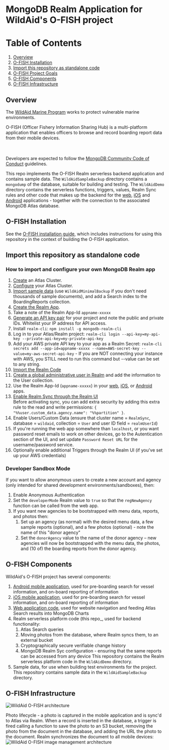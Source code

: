 # MongoDB Realm Application for WildAid's O-FISH project

# Table of Contents
1. [Overview](#overview)
1. [O-FISH Installation](#O-FISHinstall)
1. [Import this repository as standalone code](#standalone)
1. [O-FISH Project Goals](#goals)
1. [O-FISH Components](#components)
1. [O-FISH Infrastructure](#infrastructure)

## Overview
The [WildAid Marine Program](https://marine.wildaid.org/) works to protect vulnerable marine environments.

O-FISH (Officer Fishery Information Sharing Hub) is a multi-platform application that enables officers to browse and record boarding report data from their mobile devices.

<BR><BR>Developers are expected to follow the <A HREF="https://www.mongodb.com/community-code-of-conduct">MongoDB Community Code of Conduct</A> guidelines.

This repo implements the O-FISH Realm serverless backend application and contains sample data. The `WildAidSampleBackup` directory contains a `mongodump` of the database, suitable for building and testing. The `WildAidDemo` directory contains the serverless functions, triggers, values, Realm Sync rules and other code that makes up the backend for the [web](https://github.com/WildAid/o-fish-web), [iOS](https://github.com/WildAid/o-fish-ios) and [Android](https://github.com/WildAid/o-fish-android) applications - together with the connection to the associated MongoDB Atlas database.


## <A NAME="O-FISHinstall">O-FISH Installation</A>
See the [O-FISH installation guide](https://wildaid.github.io/), which includes instructions for using this repository in the context of building the O-FISH application.

## <A NAME="standalone">Import this repository as standalone code</a>
### How to import and configure your own MongoDB Realm app

1. [Create](https://wildaid.github.io/foundation/2020/06/09/Atlas-Database.html) an Atlas Cluster.
1. [Configure](https://wildaid.github.io/foundation/2020/06/09/Atlas-Database-config.html) your Atlas Cluster.
1. [Import sample data](https://wildaid.github.io/foundation/2020/06/09/Data-Import.html) (use `WildAidMinimalBackup` if you don't need thousands of sample documents), and add a Search index to the BoardingReports collection.
1. [Create the Realm App](https://wildaid.github.io/foundation/2020/06/09/Create-Realm.html).
1. Take a note of the Realm App-Id `appname-xxxxx` 
1. [Generate an API key pair](https://wildaid.github.io/foundation/2020/06/09/Realm-API-Key.html) for your project and note the public and private IDs. Whitelist your IP address for API access.
1. Install `realm-cli`: `npm install -g mongodb-realm-cli`
1. Log in to your Atlas/Realm project: `realm-cli login --api-key=my-api-key --private-api-key=my-private-api-key`
1. Add your AWS private API key to your app as a Realm Secret: `realm-cli secrets add --app-id=appname-xxxxx --name=AWS-secret-key --value=my-aws-secret-api-key` - If you are NOT connecting your instance with AWS, you STILL need to run this command but --value can be set to any string.
1. [Import the Realm Code](https://wildaid.github.io/foundation/2020/06/09/Import-Realm-Code.html)
1. [Create a global administrative user in Realm](https://wildaid.github.io/foundation/2020/06/09/Connect-Realm-With-Data.html) and add the information to the User collection.
1. Use the Realm App-Id (`appname-xxxxx`) in your [web](https://github.com/WildAid/o-fish-web), [iOS](https://github.com/WildAid/o-fish-ios), or [Android](https://github.com/WildAid/o-fish-android) apps.
1. [Enable Realm Sync through the Realm UI](https://wildaid.github.io/web/2020/06/09/Prepare-Web-App.html)<BR>
Before activating sync, you can add extra security by adding this extra rule to the read and write permissions: `{ "%%user.custom_data.agency.name": "%%partition" }`.
1. Enable Users/Custom Data (ensure that cluster name = `RealmSync`, database = `wildaid`, collection = `User` and user ID field = `realmUserId`)
1. If you're running the web app somewhere than `localhost`, or you want password reset emails to work on other devices, go to the Autentication section of the UI, and set update `Password Reset URL` for the username/password service.
1. Optionally enable additional Triggers through the Realm UI (if you've set up your AWS credentials)

### Developer Sandbox Mode

If you want to allow anonymous users to create a new account and agency (only intended for shared development environments/sandboxes), then:
1. Enable Anonymous Authentication
1. Set the `developerMode` Realm value to `true` so that the `regNewAgency` function can be called from the web app.
1. If you want new agencies to be bootstrapped with menu data, reports, and photos then:
   1. Set up an agency (as normal) with the desired menu data, a few sample reports (optional), and a few photos (optional) - note the name of this "donor agency"
   1. Set the `donorAgency` value to the name of the donor agency – new agencies will now be bootstrapped with the menu data, the photos, and (10 of) the boarding reports from the donor agency.

## O-FISH <A NAME="components">Components</A>
WildAid's O-FISH project has several components:
1. [Android mobile application](https://github.com/WildAid/o-fish-android), used for pre-boarding search for vessel information, and on-board reporting of information
1. [iOS mobile application](https://github.com/WildAid/o-fish-ios), used for pre-boarding search for vessel information, and on-board reporting of information
1. [Web application code](https://github.com/WildAid/o-fish-web), used for website navigation and feeding Atlas Search results into MongoDB Charts
1. Realm serverless platform code (this repo_, used for backend functionality:
   1. Atlas Search queries
   1. Moving photos from the database, where Realm syncs them, to an external bucket
   1. Cryptographically secure verifiable change history
   1. MongoDB Realm Syc configuration - ensuring that the same reports can be accessed from any device
   This repository contains the Realm serverless platform code in the `WildAidDemo` directory.
1. Sample data, for use when building test environments for the project. This repository contains sample data in the `WildAidSampleBackup` directory.

## O-FISH <A NAME="infrastructure">Infrastructure</A>
![WildAid O-FISH architecture](https://webassets.mongodb.com/_com_assets/cms/architecture-zszceknhuo.png)

Photo lifecycle - a photo is captured in the mobile application and is sync'd to Atlas via Realm. When a record is inserted in the database, a trigger is fired calling a function to save the photo to an S3 bucket, removing the photo from the document in the database, and adding the URL the photo to the document. Realm synchronizes the document to all mobile devices:
![WildAid O-FISH image management architecture](https://webassets.mongodb.com/_com_assets/cms/realm-sync-tsolyndigz.gif)

